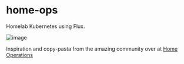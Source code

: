# home-ops

Homelab Kubernetes using Flux.

![image](https://github.com/user-attachments/assets/1073e173-d6d4-484c-86d4-5f857caa5668)

Inspiration and copy-pasta from the amazing community over at [Home Operations](https://discord.com/invite/home-operations)
